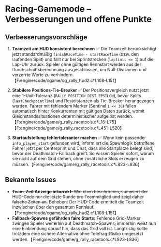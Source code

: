 # Racing-Gamemode – Verbesserungen und offene Punkte

## Verbesserungsvorschläge

1. **Teamzeit am HUD konsistent berechnen** ✅
   Die Teamzeit berücksichtigt jetzt standardmäßig `finishRaceTime - startRaceTime` (bzw. den laufenden Split) und fällt nur bei Sprintstrecken (`laplimit <= 1`) auf die Lap-Uhr zurück. Spieler ohne gültigen Rennstart werden aus der Durchschnittsberechnung ausgeschlossen, um Null-Divisionen und verzerrte Werte zu verhindern.【F:engine/code/cgame/cg_rally_hud2.c†L108-L151】

2. **Stabilere Positions-Tie-Breaker** ✅
   Der Positionsvergleich nutzt jetzt eine 1-Unit-Toleranz (`RALLY_POSITION_DIST_EPSILON`), bevor Splits (`lastCheckpointTime`) und
   Restdistanzen als Tie-Breaker herangezogen werden. Fahrer mit fehlendem Marker (Sentinel `1 << 30`) fallen automatisch hinter
   Konkurrenten mit gültigen Daten zurück, womit Gleichstandssituationen deterministischer aufgelöst werden.【F:engine/code/game/g_rally_racetools.c†L16-L75】【F:engine/code/game/g_rally_racetools.c†L451-L520】

3. **Startaufstellung fehlertoleranter machen** ✅
   Wenn kein passender `info_player_start` gefunden wird, informiert die Spawnlogik betroffene Fahrer jetzt per Centerprint und
   Chat, dass alle Startplätze belegt sind, bevor der Deathmatch-Fallback greift. So wissen Spieler sofort, warum sie nicht auf
   dem Grid stehen, ohne zusätzliche Slots erzeugen zu müssen.【F:engine/code/game/g_rally_racetools.c†L823-L836】

## Bekannte Issues

* ~~**Team-Zeit Anzeige inkorrekt:** Wie oben beschrieben, summiert der HUD-Code nur die letzte Runde pro Teammitglied und zeigt daher falsche Zeiten an.~~ Behoben: Der HUD-Code ermittelt die Teamzeit inzwischen über den gesamten Rennlauf.【F:engine/code/cgame/cg_rally_hud2.c†L108-L151】
* **Fallback-Spawns gefährden faire Starts:** Fehlende Grid-Marker zwingen Spieler weiterhin auf Deathmatch-Spawns; immerhin
  weist nun eine Einblendung darauf hin, dass das Grid voll ist. Langfristig sollte trotzdem eine sichere Alternative ohne
  Telefrag-Risiko umgesetzt werden.【F:engine/code/game/g_rally_racetools.c†L823-L836】
